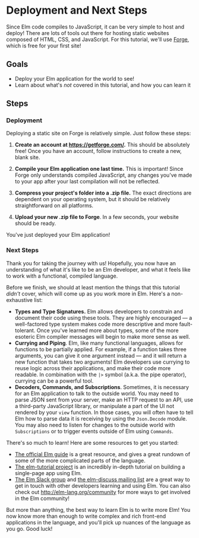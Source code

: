 # Deployment and Next Steps

Since Elm code compiles to JavaScript, it can be very simple to host and deploy! There are lots of tools out there for hosting static websites composed of HTML, CSS, and JavaScript. For this tutorial, we'll use [Forge](https://getforge.com/), which is free for your first site!

## Goals

  - Deploy your Elm application for the world to see!
  - Learn about what's *not* covered in this tutorial, and how you can learn it

## Steps

### Deployment

Deploying a static site on Forge is relatively simple. Just follow these steps:

1. **Create an account at https://getforge.com/.** This should be absolutely free! Once you have an account, follow instructions to create a new, blank site.

2. **Compile your Elm application one last time.** This is important! Since Forge only understands compiled JavaScript, any changes you've made to your app after your last compilation will not be reflected.

3. **Compress your project's folder into a .zip file.** The exact directions are dependent on your operating system, but it should be relatively straightforward on all platforms.

4. **Upload your new .zip file to Forge**. In a few seconds, your website should be ready.

You've just deployed your Elm application!

### Next Steps

Thank you for taking the journey with us! Hopefully, you now have an understanding of what it's like to be an Elm developer, and what it feels like to work with a functional, compiled language.

Before we finish, we should at least mention the things that this tutorial *didn't* cover, which will come up as you work more in Elm. Here's a non-exhaustive list:

- **Types and Type Signatures.** Elm allows developers to constrain and document their code using these tools. They are highly encouraged — a well-factored type system makes code more descriptive and more fault-tolerant. Once you've learned more about types, some of the more esoteric Elm compiler messages will begin to make more sense as well.
- **Currying and Piping**. Elm, like many functional languages, allows for functions to be partially applied. For example, if a function takes three arguments, you can give it one argument instead — and it will return a new function that takes two arguments! Elm developers use currying to reuse logic across their applications, and make their code more readable. In combination with the `|>` symbol (a.k.a. the pipe operator), currying can be a powerful tool.
- **Decoders, Commands, and Subscriptions**. Sometimes, it is necessary for an Elm application to talk to the outside world. You may need to parse JSON sent from your server, make an HTTP request to an API, use a third-party JavaScript library, or manipulate a part of the UI not rendered by your `view` function. In those cases, you will often have to tell Elm how to parse data it is receiving by using the `Json.Decode` module. You may also need to listen for changes to the outside world with `Subscriptions` or to trigger events outside of Elm using `Commands`.

There's so much to learn! Here are some resources to get you started:

  - [The official Elm guide](https://guide.elm-lang.org/) is a great resource, and gives a great rundown of some of the more complicated parts of the language.
  - [The elm-tutorial project](https://www.gitbook.com/book/sporto/elm-tutorial/details) is an incredibly in-depth tutorial on building a single-page app using Elm.
  - [The Elm Slack group](http://elmlang.herokuapp.com/) and [the elm-discuss mailing list](https://groups.google.com/forum/?fromgroups#!forum/elm-discuss) are a great way to get in touch with other developers learning and using Elm. You can also check out http://elm-lang.org/community for more ways to get involved in the Elm community!

But more than anything, the best way to learn Elm is to write more Elm! You now know more than enough to write complex and rich front-end applications in the language, and you'll pick up nuances of the language as you go. Good luck!
